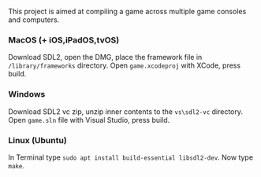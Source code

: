 This project is aimed at compiling a game across multiple game consoles and computers.

### MacOS (+ iOS,iPadOS,tvOS)
Download SDL2, open the DMG, place the framework file in `/library/frameworks` directory. Open `game.xcodeproj` with XCode, press build.

### Windows
Download SDL2 vc zip, unzip inner contents to the `vs\sdl2-vc` directory. Open `game.sln` file with Visual Studio, press build.

### Linux (Ubuntu)
In Terminal type `sudo apt install build-essential libsdl2-dev`. Now type `make`.